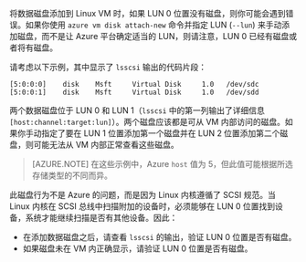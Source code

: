 将数据磁盘添加到 Linux VM 时，如果 LUN 0 位置没有磁盘，则你可能会遇到错误。如果你使用 `azure vm disk attach-new` 命令并指定 LUN (`--lun`) 来手动添加磁盘，而不是让 Azure 平台确定适当的 LUN，则请注意，LUN 0 已经有磁盘或者将有磁盘。

请考虑以下示例，其中显示了 `lsscsi` 输出的代码片段：

    [5:0:0:0]    disk    Msft     Virtual Disk     1.0   /dev/sdc 
    [5:0:0:1]    disk    Msft     Virtual Disk     1.0   /dev/sdd 

两个数据磁盘位于 LUN 0 和 LUN 1（`lsscsi` 中的第一列输出了详细信息 `[host:channel:target:lun]`）。两个磁盘应该都是可从 VM 内部访问的磁盘。如果你手动指定了要在 LUN 1 位置添加第一个磁盘并在 LUN 2 位置添加第二个磁盘，则可能无法从 VM 内部正常查看这些磁盘。

> [AZURE.NOTE] 在这些示例中，Azure `host` 值为 5，但此值可能根据所选存储类型的不同而异。

此磁盘行为不是 Azure 的问题，而是因为 Linux 内核遵循了 SCSI 规范。当 Linux 内核在 SCSI 总线中扫描附加的设备时，必须能够在 LUN 0 位置找到设备，系统才能继续扫描是否有其他设备。因此：

- 在添加数据磁盘之后，请查看 `lsscsi` 的输出，验证 LUN 0 位置是否有磁盘。
- 如果磁盘未在 VM 内正确显示，请验证 LUN 0 位置是否有磁盘。

<!---HONumber=Mooncake_0829_2016-->